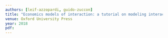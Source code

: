 ```yaml
---
authors: [leif-azzopardi, guido-zuccon]
title: "Economics models of interaction: a tutorial on modeling interaction using economics"
venue: Oxford University Press
year: 2018
pdf: 
---
```

